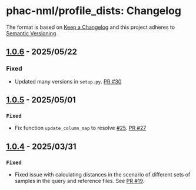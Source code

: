 # phac-nml/profile_dists: Changelog

The format is based on [Keep a Changelog](https://keepachangelog.com/en/1.0.0/)
and this project adheres to [Semantic Versioning](https://semver.org/spec/v2.0.0.html).

## [1.0.6] - 2025/05/22

### Fixed
- Updated many versions in `setup.py`. [PR #30](https://github.com/phac-nml/profile_dists/pull/30)

## [1.0.5] - 2025/05/01

### `Fixed`

- Fix function `update_column_map` to resolve [#25](https://github.com/phac-nml/profile_dists/issues/25). [PR #27](https://github.com/phac-nml/profile_dists/pull/27)

## [1.0.4] - 2025/03/31

### `Fixed`

- Fixed issue with calculating distances in the scenario of different sets of samples in the query and reference files. See [PR #19](https://github.com/phac-nml/profile_dists/pull/19).

[1.0.4]: https://github.com/phac-nml/profile_dists/releases/tag/1.0.4
[1.0.5]: https://github.com/phac-nml/profile_dists/releases/tag/1.0.5
[1.0.6]: https://github.com/phac-nml/profile_dists/releases/tag/1.0.6
